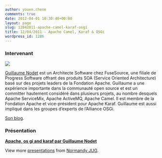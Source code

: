 ```yaml
---
author: youen.chene
comments: true
date: 2012-04-01 10:30:40+00:00
layout: page
slug: 12042011-apache-camel-karaf-osgi
title: 12/04/2011 - Apache Camel, Karaf & OSGi
wordpress_id: 1286
---
```


### Intervenant




[![](http://www.normandyjug.org/wp-content/uploads/2011/04/me-150x150.jpg)](http://www.blogger.com/profile/16560449735432714687)

[Guillaume Nodet](http://twitter.com/gnodet) est un Architecte Software chez FuseSource, une filiale de Progress Software offrant des produits SOA (Service Oriented Architecture) basé sur des projets leaders de la Fondation Apache. Guillaume a une expérience importante dans la communauté open source et est un committer hautement considéré dans plusieurs projets, au nombre desquels Apache ServiceMix, Apache ActiveMQ, Apache Camel. Il est membre de la Fondation Apache et vice-président pour Apache Karaf. Guillaume est aussi impliqué dans les groupes d’experts de l’Alliance OSGi.

[Son blog](http://gnodet.blogspot.fr/).



### Présentation





**[Apache, os gi and karaf par Guillaume Nodet](http://www.slideshare.net/normandyjug/apache-os-gi-and-karaf-par-guillaume-nodet)**

View more [presentations](http://www.slideshare.net/) from [Normandy JUG](http://www.slideshare.net/normandyjug).
